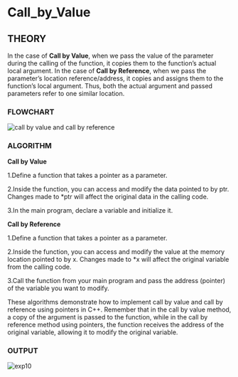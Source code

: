 # Call_by_Value

## **THEORY**
In the case of **Call by Value**, when we pass the value of the parameter during the calling of the function, it copies them to the function’s actual local argument.
In the case of **Call by Reference**, when we pass the parameter’s location reference/address, it copies and assigns them to the function’s local argument. Thus, both the actual argument and passed parameters refer to one similar location.

### **FLOWCHART**
![call by value and call by reference](https://github.com/Purvansha022609/Pointer-Operations/assets/139473344/dbae44b3-eb56-47cf-9fc7-66024e27648a)

### **ALGORITHM**

**Call by Value**

1.Define a function that takes a pointer as a parameter.

2.Inside the function, you can access and modify the data pointed to by ptr. Changes made to *ptr will affect the original data in the calling code.

3.In the main program, declare a variable and initialize it.

**Call by Reference**

1.Define a function that takes a pointer as a parameter.

2.Inside the function, you can access and modify the value at the memory location pointed to by x. Changes made to *x will affect the original variable from the calling code.

3.Call the function from your main program and pass the address (pointer) of the variable you want to modify.

These algorithms demonstrate how to implement call by value and call by reference using pointers in C++. Remember that in the call by value method, a copy of the argument is passed to the function, while in the call by reference method using pointers, the function receives the address of the original variable, allowing it to modify the original variable.

### **OUTPUT**

![exp10](https://github.com/Purvansha022609/Pointer-Operations/assets/139473344/1fc4ef84-14d5-410a-b778-8c36c5f54155)
